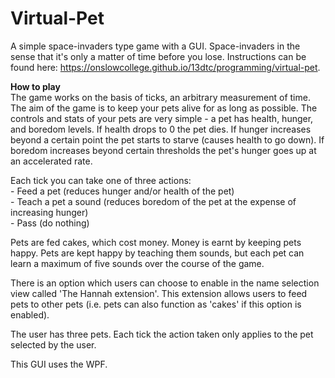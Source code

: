 # Virtual-Pet
A simple space-invaders type game with a GUI. Space-invaders in the sense that it's only a matter of time before you lose. Instructions can be found here: https://onslowcollege.github.io/13dtc/programming/virtual-pet.

**How to play**  
The game works on the basis of ticks, an arbitrary measurement of time. The aim of the game is to keep your pets alive for as long as possible. The controls and stats of your pets are very simple - a pet has health, hunger, and boredom levels. If health drops to 0 the pet dies. If hunger increases beyond a certain point the pet starts to starve (causes health to go down). If boredom increases beyond certain thresholds the pet's hunger goes up at an accelerated rate.

Each tick you can take one of three actions:  
	- Feed a pet (reduces hunger and/or health of the pet)  
	- Teach a pet a sound (reduces boredom of the pet at the expense of increasing hunger)  
	- Pass (do nothing)

Pets are fed cakes, which cost money. Money is earnt by keeping pets happy. Pets are kept happy by teaching them sounds, but each pet can learn a maximum of five sounds over the course of the game.

There is an option which users can choose to enable in the name selection view called 'The Hannah extension'. This extension allows users to feed pets to other pets (i.e. pets can also function as 'cakes' if this option is enabled).

The user has three pets. Each tick the action taken only applies to the pet selected by the user.

This GUI uses the WPF.
